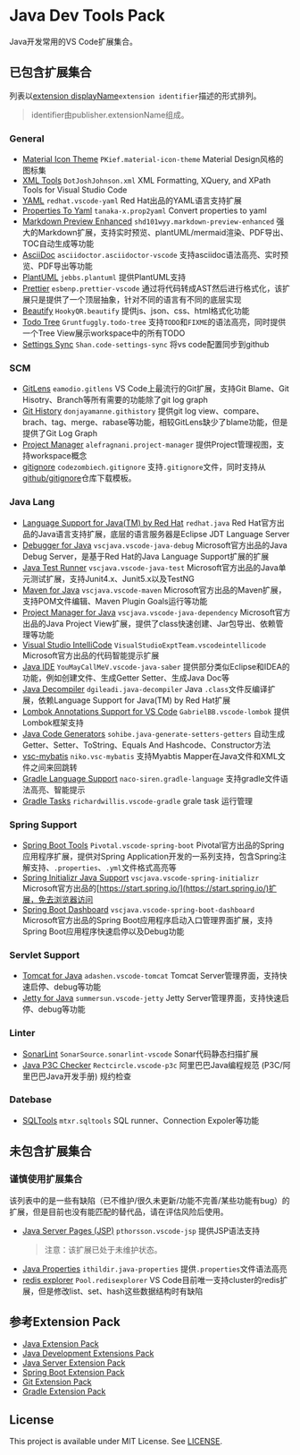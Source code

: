 # Java Dev Tools Pack
Java开发常用的VS Code扩展集合。

## 已包含扩展集合
列表以[extension displayName]()`extension identifier`描述的形式排列。
> identifier由publisher.extensionName组成。

### General

* [Material Icon Theme](https://marketplace.visualstudio.com/items?itemName=PKief.material-icon-theme) `PKief.material-icon-theme` Material Design风格的图标集
* [XML Tools](https://marketplace.visualstudio.com/items?itemName=DotJoshJohnson.xml) `DotJoshJohnson.xml` XML Formatting, XQuery, and XPath Tools for Visual Studio Code
* [YAML](https://marketplace.visualstudio.com/items?itemName=redhat.vscode-yaml) `redhat.vscode-yaml` Red Hat出品的YAML语言支持扩展
* [Properties To Yaml](https://marketplace.visualstudio.com/items?itemName=tanaka-x.prop2yaml) `tanaka-x.prop2yaml` Convert properties to yaml
* [Markdown Preview Enhanced](https://marketplace.visualstudio.com/items?itemName=shd101wyy.markdown-preview-enhanced) `shd101wyy.markdown-preview-enhanced` 强大的Markdown扩展，支持实时预览、plantUML/mermaid渲染、PDF导出、TOC自动生成等功能
* [AsciiDoc](https://marketplace.visualstudio.com/items?itemName=asciidoctor.asciidoctor-vscode) `asciidoctor.asciidoctor-vscode` 支持asciidoc语法高亮、实时预览、PDF导出等功能
* [PlantUML](https://marketplace.visualstudio.com/items?itemName=jebbs.plantuml) `jebbs.plantuml` 提供PlantUML支持
* [Prettier](https://marketplace.visualstudio.com/items?itemName=esbenp.prettier-vscode) `esbenp.prettier-vscode` 通过将代码转成AST然后进行格式化，该扩展只是提供了一个顶层抽象，针对不同的语言有不同的底层实现
* [Beautify](https://marketplace.visualstudio.com/items?itemName=HookyQR.beautify) `HookyQR.beautify` 提供js、json、css、html格式化功能
* [Todo Tree](https://marketplace.visualstudio.com/items?itemName=Gruntfuggly.todo-tree) `Gruntfuggly.todo-tree` 支持`TODO`和`FIXME`的语法高亮，同时提供一个Tree View展示workspace中的所有TODO
* [Settings Sync](https://marketplace.visualstudio.com/items?itemName=Shan.code-settings-sync) `Shan.code-settings-sync` 将vs code配置同步到github

### SCM
* [GitLens](https://marketplace.visualstudio.com/items?itemName=eamodio.gitlens) `eamodio.gitlens` VS Code上最流行的Git扩展，支持Git Blame、Git Hisotry、Branch等所有需要的功能除了git log graph
* [Git History](https://marketplace.visualstudio.com/items?itemName=donjayamanne.githistory) `donjayamanne.githistory` 提供git log view、compare、brach、tag、merge、rabase等功能，相较GitLens缺少了blame功能，但是提供了Git Log Graph
* [Project Manager](https://marketplace.visualstudio.com/items?itemName=alefragnani.project-manager) `alefragnani.project-manager` 提供Project管理视图，支持workspace概念
* [gitignore](https://marketplace.visualstudio.com/items?itemName=codezombiech.gitignore) `codezombiech.gitignore` 支持`.gitignore`文件，同时支持从[github/gitignore](https://github.com/github/gitignore)仓库下载模板。

### Java Lang

* [Language Support for Java(TM) by Red Hat](https://marketplace.visualstudio.com/items?itemName=redhat.java) `redhat.java` Red Hat官方出品的Java语言支持扩展，底层的语言服务器是Eclipse JDT Language Server
* [Debugger for Java](https://marketplace.visualstudio.com/items?itemName=vscjava.vscode-java-debug) `vscjava.vscode-java-debug` Microsoft官方出品的Java Debug Server，是基于Red Hat的Java Language Support扩展的扩展
* [Java Test Runner](https://marketplace.visualstudio.com/items?itemName=vscjava.vscode-java-test) `vscjava.vscode-java-test` Microsoft官方出品的Java单元测试扩展，支持Junit4.x、Junit5.x以及TestNG
* [Maven for Java](https://marketplace.visualstudio.com/items?itemName=vscjava.vscode-maven) `vscjava.vscode-maven` Microsoft官方出品的Maven扩展，支持POM文件编辑、Maven Plugin Goals运行等功能
* [Project Manager for Java](https://marketplace.visualstudio.com/items?itemName=vscjava.vscode-java-dependency) `vscjava.vscode-java-dependency` Microsoft官方出品的Java Project View扩展，提供了class快速创建、Jar包导出、依赖管理等功能
* [Visual Studio IntelliCode](https://marketplace.visualstudio.com/items?itemName=VisualStudioExptTeam.vscodeintellicode) `VisualStudioExptTeam.vscodeintellicode` Microsoft官方出品的代码智能提示扩展
* [Java IDE](https://marketplace.visualstudio.com/items?itemName=YouMayCallMeV.vscode-java-saber) `YouMayCallMeV.vscode-java-saber` 提供部分类似Eclipse和IDEA的功能，例如创建文件、生成Getter Setter、生成Java Doc等
* [Java Decompiler](https://marketplace.visualstudio.com/items?itemName=dgileadi.java-decompiler) `dgileadi.java-decompiler` Java `.class`文件反编译扩展，依赖Language Support for Java(TM) by Red Hat扩展
* [Lombok Annotations Support for VS Code](https://marketplace.visualstudio.com/items?itemName=GabrielBB.vscode-lombok) `GabrielBB.vscode-lombok` 提供Lombok框架支持
* [Java Code Generators](https://marketplace.visualstudio.com/items?itemName=sohibe.java-generate-setters-getters) `sohibe.java-generate-setters-getters` 自动生成Getter、Setter、ToString、Equals And Hashcode、Constructor方法
* [vsc-mybatis](https://marketplace.visualstudio.com/items?itemName=niko.vsc-mybatis) `niko.vsc-mybatis` 支持Myabtis Mapper在Java文件和XML文件之间来回跳转
* [Gradle Language Support](https://marketplace.visualstudio.com/items?itemName=naco-siren.gradle-language) `naco-siren.gradle-language` 支持gradle文件语法高亮、智能提示
* [Gradle Tasks](https://marketplace.visualstudio.com/items?itemName=richardwillis.vscode-gradle) `richardwillis.vscode-gradle` grale task 运行管理

### Spring Support
* [Spring Boot Tools](https://marketplace.visualstudio.com/items?itemName=Pivotal.vscode-spring-boot) `Pivotal.vscode-spring-boot` Pivotal官方出品的Spring应用程序扩展，提供对Spring Application开发的一系列支持，包含Spring注解支持、`.properties`、`.yml`文件格式高亮等
* [Spring Initializr Java Support](https://marketplace.visualstudio.com/items?itemName=vscjava.vscode-spring-initializr) `vscjava.vscode-spring-initializr` Microsoft官方出品的[https://start.spring.io/](https://start.spring.io/)扩展，免去浏览器访问
* [Spring Boot Dashboard](https://marketplace.visualstudio.com/items?itemName=vscjava.vscode-spring-boot-dashboard) `vscjava.vscode-spring-boot-dashboard` Microsoft官方出品的Spring Boot应用程序启动入口管理界面扩展，支持Spring Boot应用程序快速启停以及Debug功能

### Servlet Support
* [Tomcat for Java](https://marketplace.visualstudio.com/items?itemName=adashen.vscode-tomcat) `adashen.vscode-tomcat` Tomcat Server管理界面，支持快速启停、debug等功能
* [Jetty for Java](https://marketplace.visualstudio.com/items?itemName=summersun.vscode-jetty) `summersun.vscode-jetty` Jetty Server管理界面，支持快速启停、debug等功能

### Linter

* [SonarLint](https://marketplace.visualstudio.com/items?itemName=SonarSource.sonarlint-vscode) `SonarSource.sonarlint-vscode` Sonar代码静态扫描扩展
* [Java P3C Checker](https://marketplace.visualstudio.com/items?itemName=Rectcircle.vscode-p3c) `Rectcircle.vscode-p3c` 阿里巴巴Java编程规范 (P3C/阿里巴巴Java开发手册) 规约检查

### Datebase
* [SQLTools](https://marketplace.visualstudio.com/items?itemName=mtxr.sqltools) `mtxr.sqltools` SQL runner、Connection Expoler等功能


## 未包含扩展集合

### 谨慎使用扩展集合
该列表中的是一些有缺陷（已不维护/很久未更新/功能不完善/某些功能有bug）的扩展，但是目前也没有能匹配的替代品，请在评估风险后使用。
* [Java Server Pages (JSP)](https://marketplace.visualstudio.com/items?itemName=pthorsson.vscode-jsp) `pthorsson.vscode-jsp` 提供JSP语法支持
    > 注意：该扩展已处于未维护状态。
* [Java Properties](https://marketplace.visualstudio.com/items?itemName=ithildir.java-properties) `ithildir.java-properties` 提供`.properties`文件语法高亮
* [redis explorer](https://marketplace.visualstudio.com/items?itemName=Pool.redisexplorer) `Pool.redisexplorer` VS Code目前唯一支持cluster的redis扩展，但是修改list、set、hash这些数据结构时有缺陷


## 参考Extension Pack
* [Java Extension Pack](https://marketplace.visualstudio.com/items?itemName=vscjava.vscode-java-pack)
* [Java Development Extensions Pack](https://marketplace.visualstudio.com/items?itemName=ricardo-emerson.java-development-extensions-pack&ssr=false)
* [Java Server Extension Pack](https://marketplace.visualstudio.com/items?itemName=SummerSun.vscode-java-server-pack)
* [Spring Boot Extension Pack](https://marketplace.visualstudio.com/items?itemName=Pivotal.vscode-boot-dev-pack)
* [Git Extension Pack](https://marketplace.visualstudio.com/items?itemName=donjayamanne.git-extension-pack)
* [Gradle Extension Pack](https://marketplace.visualstudio.com/items?itemName=richardwillis.vscode-gradle-extension-pack)

## License
This project is available under MIT License. See [LICENSE](LICENSE).